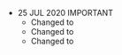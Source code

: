 * 25 JUL 2020 IMPORTANT
 	* Changed <m-dept-nav-pill> to <m-navpill-dept>
	* Changed <m-period-btn-group> to <m-btngroup-period>
	* Changed <o-filter-dropdown> to <o-dropdown-filter>
